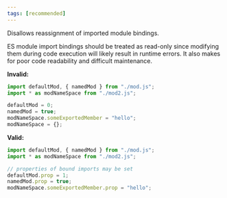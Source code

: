 ```yaml
---
tags: [recommended]
---
```


Disallows reassignment of imported module bindings.

ES module import bindings should be treated as read-only since modifying them
during code execution will likely result in runtime errors. It also makes for
poor code readability and difficult maintenance.

**Invalid:**

```typescript
import defaultMod, { namedMod } from "./mod.js";
import * as modNameSpace from "./mod2.js";

defaultMod = 0;
namedMod = true;
modNameSpace.someExportedMember = "hello";
modNameSpace = {};
```

**Valid:**

```typescript
import defaultMod, { namedMod } from "./mod.js";
import * as modNameSpace from "./mod2.js";

// properties of bound imports may be set
defaultMod.prop = 1;
namedMod.prop = true;
modNameSpace.someExportedMember.prop = "hello";
```
